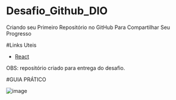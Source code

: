 # Desafio_Github_DIO
Criando seu Primeiro Repositório no GitHub Para Compartilhar Seu Progresso

#Links Uteis
- [React](https://aboutreact.com/react-native-app-intro-slider/)

OBS: repositório criado para entrega do desafio.

#GUIA PRÁTICO

![image](https://user-images.githubusercontent.com/33044840/147605668-00a9d80b-52c3-49c4-bbae-94b08f6498d4.png)
